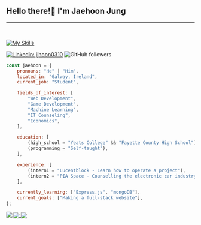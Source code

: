 <h2>Hello there!👋  I'm Jaehoon Jung</h2>
<hr><br>

[![My Skills](https://skillicons.dev/icons?i=js,ts,html,css,nodejs,py)](https://skillicons.dev)

[![Linkedin: jjhoon0310](https://img.shields.io/badge/-jjhoon0310-blue?style=flat-square&logo=Linkedin&logoColor=white&link=https://www.linkedin.com/in/jjhoon0310-p-singh/)](https://www.linkedin.com/in/jjhoon0310/)
![GitHub followers](https://img.shields.io/github/followers/jjhoon0310?label=Follow&style=social)

```javascript
const jaehoon = {
    pronouns: "He" | "Him",
    located_in: "Galway, Ireland",
    current_job: "Student",

    fields_of_interest: [
        "Web Development",
        "Game Development",
        "Machine Learning",
        "IT Counseling",
        "Economics",
    ],

    education: [
        (high_school = "Yeats College" && "Fayette County High School"),
        (programming = "Self-taught"),
    ],

    experience: [
        (intern1 = "Lucentblock - Learn how to operate a project"),
        (intern2 = "PIA Space - Counselling the electronic car industry"),
    ],

    currently_learning: ["Express.js", "mongoDB"],
    current_goals: ["Making a full-stack website"],
};
```

<a href="https://git.io/streak-stats">
  <img align="left" src="https://streak-stats.demolab.com?user=jjhoon0310&theme=github-dark-blue&hide_border=true" />
</a>

<a href="https://github.com/anuraghazra/github-readme-stats">
  <img align="center" src="https://github-readme-stats.vercel.app/api?username=jjhoon0310&hide_border=true&show_icons=true&theme=github_dark" />
</a>

<a href="https://github.com/anuraghazra/github-readme-stats">
  <img align="center" src="https://github-readme-stats.vercel.app/api/top-langs/?username=jjhoon0310&hide_border=true&theme=github_dark&layout=compact" />
</a>
